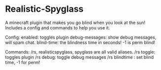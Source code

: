 # Realistic-Spyglass
A minecraft plugin that makes you go blind when you look at the sun!
Includes a config and commands to help you use it.

Config:
enabled: toggles plugin
debug-messages: show debug messages, will spam chat.
blind-time: the blindness time in seconds! -1 is perm blind!

Commands:
/rs, realisticspyglass, spyglass are all valid aliases.
/rs toggle: toggles plugin
/rs debug: toggle debug messages
/rs blindtime <blindtime>: set blind time, -1 for perm!
